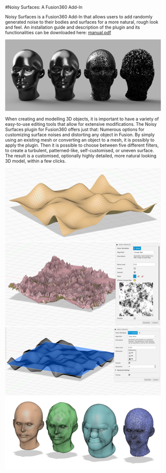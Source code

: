 #Noisy Surfaces: A Fusion360 Add-In

Noisy Surfaces is a Fusion360 Add-In that allows users to add randomly generated noise to their bodies and surfaces for a more natural, rough look and feel. An installation guide and description of the plugin and its functionalities can be downloaded here: [manual.pdf](/resources/readme/manual.pdf)

![TrailerImage](/resources/readme/heads.png)

When creating and modelling 3D objects, it is important to have a variety of easy-to-use editing tools that allow for extensive modifications. The Noisy Surfaces plugin for Fusion360 offers just that: Numerous options for customizing surface noises and distorting any object in Fusion. By simply using an existing mesh or converting an object to a mesh, it is possibly to apply the plugin. Then it is possible to choose between five different filters, to create a turbulent, patterned-like, self-customised, or uneven surface. The result is a customised, optionally highly detailed, more natural looking 3D model, within a few clicks.

![TrailerImage](/resources/readme/valueNoisePlane.png)
![TrailerImage](/resources/readme/working.png)
![TrailerImage](/resources/readme/preview.png)
![TrailerImage](/resources/readme/newheads.png)

